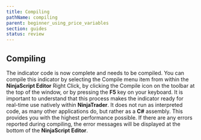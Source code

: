 ```yaml
---
title: Compiling
pathName: compiling
parent: beginner_using_price_variables
section: guides
status: review
---
```


## Compiling

The indicator code is now complete and needs to be compiled. You can compile this indicator by selecting the Compile menu item from within the **NinjaScript Editor** Right Click, by clicking the Compile icon on the toolbar at the top of the window, or by pressing the **F5** key on your keyboard. It is important to understand that this process makes the indicator ready for real-time use natively within **NinjaTrader**. It does not run as interpreted code, as many other applications do, but rather as a **C#** assembly. This provides you with the highest performance possible. If there are any errors reported during compiling, the error messages will be displayed at the bottom of the **NinjaScript Editor**.
